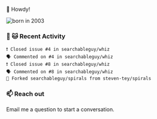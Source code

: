 👋 Howdy!

![born in 2003](https://img.shields.io/badge/last%20major%20release-2003-success)

### 🧶 🐱 Recent Activity

```
❗️ Closed issue #4 in searchableguy/whiz
🗣 Commented on #4 in searchableguy/whiz
❗️ Closed issue #8 in searchableguy/whiz
🗣 Commented on #8 in searchableguy/whiz
🍴 Forked searchableguy/spirals from steven-tey/spirals
```

### 📫 Reach out

Email me a question to start a conversation.
